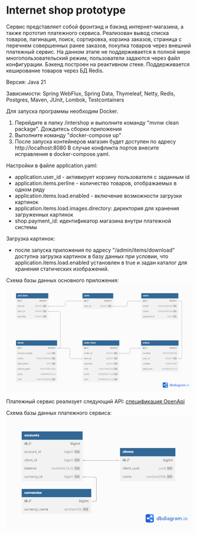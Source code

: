 # Internet shop prototype

Сервис представляет собой фронтэнд и бэкэнд интернет-магазина, а также прототип платежного сервиса. 
Реализован вывод списка товаров, пагинация, поиск, сортировка, корзина заказов, страница с перечнем совершенных ранее заказов,
покупка товаров через внешний платежный сервис.
На данном этапе не поддерживается в полной мере многопользовательский режим, пользователи задаются через файл конфигурации.
Бэкенд построен на реактивном стеке. Поддерживается кеширование товаров через БД Redis.

Версия: Java 21

Зависимости: Spring WebFlux, Spring Data, Thymeleaf, Netty, Redis, Postgres, Maven, JUnit, Lombok, Testcontainers

Для запуска программы необходим Docker.
1) Перейдите в папку /intershop и выполните команду "mvnw clean package". Дождитесь сборки приложения
2) Выполните команду "docker-compose up" 
3) После запуска контейнеров магазин будет доступен по адресу http://localhost:8080
   В случае конфликта портов внесите исправления в docker-compose.yaml.

Настройки в файле application.yaml:
* application.user_id - активирует корзину пользователя c заданным id
* application.items.perline - количество товаров, отображаемых в одном ряду
* application.items.load.enabled - включение возможности загрузки картинок
* application.items.load.images.directory: директория для хранения загруженных картинок
* shop.payment_id: идентификатор магазина внутри платежной системы

Загрузка картинок:
* после запуска приложения по адресу "/admin/items/download" доступна загрузка картинок в базу данных при условии, что
application.items.load.enabled установлен в true и задан каталог для хранения статических изображений.

Схема базы данных основного приложения:
![](https://github.com/mrchcat/intershop_reactive_withRedisCache/blob/main/shop/src/main/resources/schema.png)

Платежный сервис реализует следующий API:
[спецификация OpenApi](https://github.com/mrchcat/intershop_reactive_withRedisCache/blob/main/payservice/PayServiceOpenApi.yaml)

Схема базы данных платежного сервиса:
![](https://github.com/mrchcat/intershop_reactive_withRedisCache/blob/main/payservice/server/src/main/resources/schema.png)



